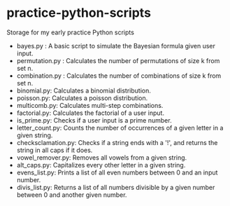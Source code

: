 # practice-python-scripts
Storage for my early practice Python scripts

- bayes.py : A basic script to simulate the Bayesian formula given user input.
- permutation.py : Calculates the number of permutations of size k from set n.
- combination.py : Calculates the number of combinations of size k from set n.
- binomial.py: Calculates a binomial distribution.
- poisson.py: Calculates a poisson distribution.
- multicomb.py: Calculates multi-step combinations.
- factorial.py: Calculates the factorial of a user input.
- is_prime.py: Checks if a user input is a prime number.
- letter_count.py: Counts the number of occurrences of a given letter in a given string.
- checksclamation.py: Checks if a string ends with a '!', and returns the string in all caps if it does.
- vowel_remover.py: Removes all vowels from a given string.
- alt_caps.py: Capitalizes every other letter in a given string.
- evens_list.py: Prints a list of all even numbers between 0 and an input number.
- divis_list.py: Returns a list of all numbers divisible by a given number between 0 and another given number.
